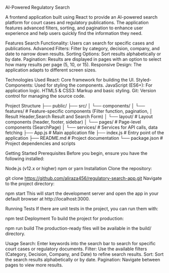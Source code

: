 AI-Powered Regulatory Search

A frontend application built using React to provide an AI-powered search platform for court cases and regulatory publications. The application features advanced filters, sorting, and pagination to enhance user experience and help users quickly find the information they need.

Features
Search Functionality: Users can search for specific cases and publications.
Advanced Filters: Filter by category, decision, company, and date to narrow down results.
Sorting Options: Sort results alphabetically or by date.
Pagination: Results are displayed in pages with an option to select how many results per page (5, 10, or 15).
Responsive Design: The application adapts to different screen sizes.


Technologies Used
React: Core framework for building the UI.
Styled-Components: Used for styling the components.
JavaScript (ES6+): For application logic.
HTML5 & CSS3: Markup and basic styling.
Git: Version control for managing the source code.


Project Structure
├── public/
├── src/
│    └── components/
│        └── features/          # Feature-specific components (Filter function, pagination, 
│                               Result Header,Search Result and Search Form)
│        └── layout/            # Layout components (header, footer, sidebar)
│        └── pages/             # Page-level components (SearchPage)
│    └── services/              # Services for API calls, data fetching
├── App.js                      # Main application file
├── index.js                    # Entry point of the application
├── README.md                   # Project documentation
└── package.json                # Project dependencies and scripts



Getting Started
Prerequisites
Before you begin, ensure you have the following installed:

Node.js (v12.x or higher)
npm or yarn
Installation
Clone the repository:


git clone https://github.com/aliraza456/regulatory-search-app.git
Navigate to the project directory:

npm start
This will start the development server and open the app in your default browser at http://localhost:3000.

Running Tests
If there are unit tests in the project, you can run them with:

npm test
Deployment
To build the project for production:

npm run build
The production-ready files will be available in the build/ directory.


Usage
Search: Enter keywords into the search bar to search for specific court cases or regulatory documents.
Filter: Use the available filters (Category, Decision, Company, and Date) to refine search results.
Sort: Sort the search results alphabetically or by date.
Pagination: Navigate between pages to view more results.